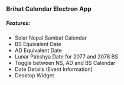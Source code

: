 ### Brihat Calendar Electron App

##### Features:
 - Solar Nepal Sambat Calendar
 - BS Equivalent Date
 - AD Equivalent Date
 - Lunar Pakshya Date for 2077 and 2078 BS
 - Toggle between NS, AD and BS Calendar
 - Date Details (Event Information)
 - Desktop Widget
